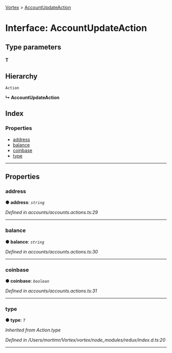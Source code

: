 [Vortex](../README.md) > [AccountUpdateAction](../interfaces/accountupdateaction.md)

# Interface: AccountUpdateAction

## Type parameters
#### T 
## Hierarchy

 `Action`

**↳ AccountUpdateAction**

## Index

### Properties

* [address](accountupdateaction.md#address)
* [balance](accountupdateaction.md#balance)
* [coinbase](accountupdateaction.md#coinbase)
* [type](accountupdateaction.md#type)

---

## Properties

<a id="address"></a>

###  address

**● address**: *`string`*

*Defined in accounts/accounts.actions.ts:29*

___
<a id="balance"></a>

###  balance

**● balance**: *`string`*

*Defined in accounts/accounts.actions.ts:30*

___
<a id="coinbase"></a>

###  coinbase

**● coinbase**: *`boolean`*

*Defined in accounts/accounts.actions.ts:31*

___
<a id="type"></a>

###  type

**● type**: *`T`*

*Inherited from Action.type*

*Defined in /Users/mortimr/Vortex/vortex/node_modules/redux/index.d.ts:20*

___


